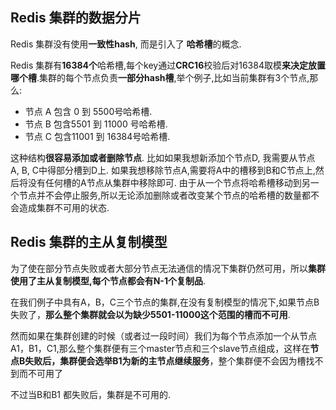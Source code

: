 ## Redis 集群的数据分片

Redis 集群没有使用**一致性hash**, 而是引入了 **哈希槽**的概念.

Redis 集群有**16384个**哈希槽,每个key通过**CRC16**校验后对16384取模**来决定放置哪个槽**.集群的每个节点负责**一部分hash槽**,举个例子,比如当前集群有3个节点,那么:

- 节点 A 包含 0 到 5500号哈希槽.
- 节点 B 包含5501 到 11000 号哈希槽.
- 节点 C 包含11001 到 16384号哈希槽.

这种结构**很容易添加或者删除节点**. 比如如果我想新添加个节点D, 我需要从节点 A, B, C中得部分槽到D上. 如果我想移除节点A,需要将A中的槽移到B和C节点上,然后将没有任何槽的A节点从集群中移除即可. 由于从一个节点将哈希槽移动到另一个节点并不会停止服务,所以无论添加删除或者改变某个节点的哈希槽的数量都不会造成集群不可用的状态.



## Redis 集群的主从复制模型

为了使在部分节点失败或者大部分节点无法通信的情况下集群仍然可用，所以**集群使用了主从复制模型,每个节点都会有N-1个复制品**.

在我们例子中具有A，B，C三个节点的集群,在没有复制模型的情况下,如果节点B失败了，**那么整个集群就会以为缺少5501-11000这个范围的槽而不可用**.

然而如果在集群创建的时候（或者过一段时间）我们为每个节点添加一个从节点A1，B1，C1,那么整个集群便有三个master节点和三个slave节点组成，这样在**节点B失败后，集群便会选举B1为新的主节点继续服务**，整个集群便不会因为槽找不到而不可用了

不过当B和B1 都失败后，集群是不可用的.
